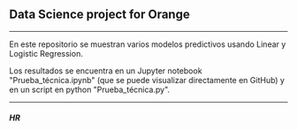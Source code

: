 ## Data Science project for Orange

<hr>

En este repositorio se muestran varios modelos predictivos usando Linear y Logistic Regression.

Los resultados se encuentra en un Jupyter notebook "Prueba_técnica.ipynb" (que se puede visualizar directamente en GitHub) y en un script en python "Prueba_técnica.py".


<hr>

##### HR
